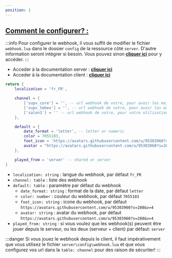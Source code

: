 ```yaml
---
position: 1
---
```


<h2><u>Comment le configurer? :</u></h2>

:::info
Pour configurer le webhook, il vous suffit de modifier le fichier `webhook.lua` dans le dossier `config` de la ressource côté `server`.
D'autre information seront intégrer si besoin. Vous pouvez sinon **[cliquer ici](https://github.com/SUP2Ak/supv_core/blob/main/server/config/webhook.lua)** pour y accéder.
:::

- Acceder à la documentation server : **[cliquer ici](../../webhook/server)**
- Acceder à la documentation client : **[cliquer ici](../../webhook/client)**

```lua
return {
    localization = 'fr_FR',

    channel = {
        ['supv_core'] = '', -- url webhook de votre, pour avoir les maj de supv_core en webhook
        ['supv_tebex'] = '', -- url webhook de votre, pour avoir les maj des script supv acheté sur tebex en webhook
        ['salon1'] = '' -- url webhook de votre, pour votre utilisation personnel, vous pouvez en ajoutez autant que vous voulez
    },

    default = {
        date_format = 'letter', -- letter or numeric
        color = 7055103,
        foot_icon = 'https://avatars.githubusercontent.com/u/95303960?s=280&v=4',
        avatar = "https://avatars.githubusercontent.com/u/95303960?s=280&v=4"
    },

    played_from = 'server' -- shared or server 
}
```

* `localization: string` : langue du webhook, par défaut `fr_FR`
* `channel: table` : liste des webhook
* `default: table` : paramètre par défaut du webhook
    * `date_format: string` : format de la date, par défaut `letter`
    * `color: number` : couleur du webhook, par défaut `7055103`
    * `foot_icon: string` : icone du webhook, par défaut `https://avatars.githubusercontent.com/u/95303960?s=280&v=4`
    * `avatar: string` : avatar du webhook, par défaut `https://avatars.githubusercontent.com/u/95303960?s=280&v=4`
* `played_from: string` : si vous voulez que les webhook(s) peuvent être jouer depuis le serveur, ou les deux (serveur + client) par défaut: `server`

:::danger
Si vous jouez le webhook depuis le client, il faut impérativement que vous utilisez le fichier `server\config\webhook.lua` et que vous configurez vos url dans la `table: channel` pour des raison de sécuriter!
:::
